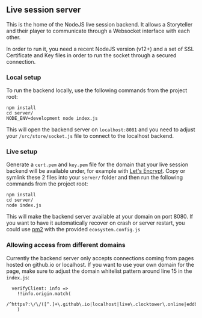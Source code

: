 ## Live session server
This is the home of the NodeJS live session backend.
It allows a Storyteller and their player to communicate through
a Websocket interface with each other.

In order to run it, you need a recent NodeJS version (v12+) and a set
of SSL Certificate and Key files in order to run the socket through
a secured connection.

### Local setup

To run the backend locally, use the following commands from the project root:

```shell
npm install
cd server/
NODE_ENV=development node index.js
```

This will open the backend server on `localhost:8081` and you
need to adjust your `/src/store/socket.js` file to connect to
the localhost backend.

### Live setup

Generate a `cert.pem` and `key.pem` file for the domain that your
live session backend will be available under, for example with [Let's Encrypt](https://letsencrypt.org/).
Copy or symlink these 2 files into your `server/` folder and then run
the following commands from the project root:

```shell
npm install
cd server/
node index.js
```

This will make the backend server available at your domain on port 8080.
If you want to have it automatically recover on crash or server restart,
you could use [pm2](https://pm2.keymetrics.io/) with the provided `ecosystem.config.js`

### Allowing access from different domains

Currently the backend server only accepts connections coming from
pages hosted on github.io or localhost. If you want to use your own
domain for the page, make sure to adjust the domain whitelist pattern
around line 15 in the `index.js`:

```ecmascript 6
  verifyClient: info =>
    !!info.origin.match(
      /^https?:\/\/([^.]+\.github\.io|localhost|live\.clocktower\.online|eddbra1nprivatetownsquare\.xyz)/i
    )
```

